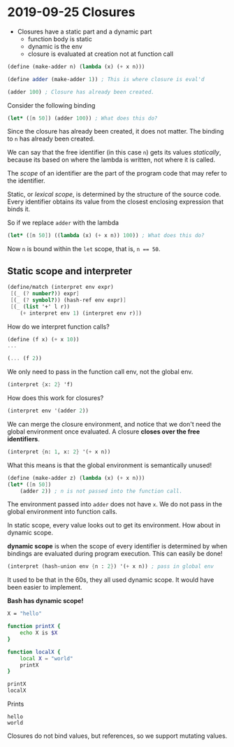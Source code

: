 # 2019-09-25 Closures

* Closures have a static part and a dynamic part
  * function body is static
  * dynamic is the env
  * closure is evaluated at creation not at function call

```scheme
(define (make-adder n) (lambda (x) (+ x n)))

(define adder (make-adder 1)) ; This is where closure is eval'd

(adder 100) ; Closure has already been created.
```
Consider the following binding

```scheme
(let* ([n 50]) (adder 100)) ; What does this do?
```
Since the closure has already been created, it does not matter. The binding to `n` has already been created.

We can say that the free identifier (in this case `n`) gets its values *statically*, because its based on where the lambda is written, not where it is called.


The *scope* of an identifier are the part of the program code that may refer to the identifier.

Static, or *lexical scope*, is determined by the structure of the source code. Every identifier obtains its value from the closest enclosing expression that binds it.

So if we replace `adder` with the lambda

```scheme
(let* ([n 50]) ((lambda (x) (+ x n)) 100)) ; What does this do?
```

Now `n` is bound within the `let` scope, that is, `n == 50`.

## Static scope and interpreter

```scheme
(define/match (interpret env expr)
 [(_ (? number?)) expr]
 [(_ (? symbol?)) (hash-ref env expr)]
 [(_ (list '+' l r))
    (+ interpret env 1) (interpret env r)])
```

How do we interpret function calls?

```scheme
(define (f x) (+ x 10))
...

(... (f 2))
```

We only need to pass in the function call env, not the global env.

```scheme
(interpret {x: 2} 'f)
```

How does this work for closures?

```scheme
(interpret env '(adder 2))
```

We can merge the closure environment, and notice that we don't need the global environment once evaluated. A closure **closes over the free identifiers**.

```scheme
(interpret {n: 1, x: 2} '(+ x n))
```

What this means is that the global environment is semantically unused!

```scheme
(define (make-adder z) (lambda (x) (+ x n)))
(let* ([n 50])
    (adder 2)) ; n is not passed into the function call.
```

The environment passed into `adder` does not have `x`. We do not pass in the global environment into function calls.

In static scope, every value looks out to get its environment. How about in dynamic scope.

**dynamic scope** is when the scope of every identifier is determined by when bindings are evaluated during program execution. This can easily be done!

```scheme
(interpret (hash-union env {n : 2}) '(+ x n)) ; pass in global env
```

It used to be that in the 60s, they all used dynamic scope. It would have been easier to implement.

**Bash has dynamic scope!**
```bash
X = "hello"

function printX {
    echo X is $X
}

function localX {
    local X = "world"
    printX
}

printX
localX
```
Prints
```
hello
world
```

Closures do not bind values, but references, so we support mutating values.